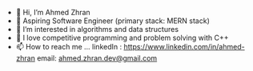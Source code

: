 - 👋 Hi, I’m Ahmed Zhran
- 👀 Aspiring Software Engineer (primary stack: MERN stack)
- 👀 I’m interested in algorithms and data structures
- 💞️ I love competitive programming and problem solving with C++
- 📫 How to reach me ...
      linkedIn : https://www.linkedin.com/in/ahmed-zhran
      email: ahmed.zhran.dev@gmail.com

<!---
ahmed-zhran/ahmed-zhran is a ✨ special ✨ repository because its `README.md` (this file) appears on your GitHub profile.
You can click the Preview link to take a look at your changes.
--->
